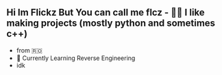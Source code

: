 ## Hi Im Flickz But You can call me flcz - 👨‍💻 I like making projects (mostly python and sometimes c++)
- from 🇷🇴
- 🥱 Currently Learning Reverse Engineering
- idk


<!--
**flczz/flczz** is a ✨ _special_ ✨ repository because its `README.md` (this file) appears on your GitHub profile.

Here are some ideas to get you started:

- 🔭 I’m currently working on ...
- 🌱 I’m currently learning ...
- 👯 I’m looking to collaborate on ...
- 🤔 I’m looking for help with ...
- 💬 Ask me about ...
- 📫 How to reach me: ...
- 😄 Pronouns: ...
- ⚡ Fun fact: ...
-->
